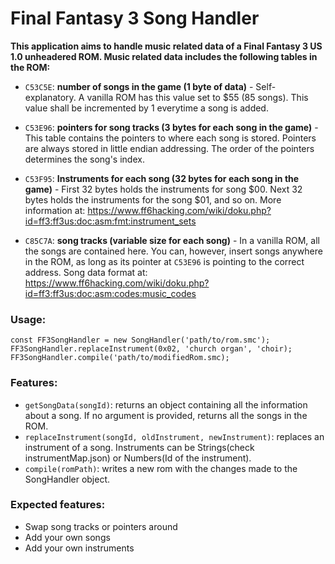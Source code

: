 # Final Fantasy 3 Song Handler
**This application aims to handle music related data of a Final Fantasy 3 US 1.0 unheadered ROM.
Music related data includes the following tables in the ROM:**

* `C53C5E`: **number of songs in the game (1 byte of data)** -
Self-explanatory. A vanilla ROM has this value set to $55 (85 songs). This value shall be incremented by 1 everytime a song is added.

* `C53E96`: **pointers for song tracks (3 bytes for each song in the game)** -
This table contains the pointers to where each song is stored. Pointers are always stored in little endian addressing. The order of the pointers determines the song's index.

* `C53F95`: **Instruments for each song (32 bytes for each song in the game)** -
First 32 bytes holds the instruments for song $00. Next 32 bytes holds the instruments for the song $01, and so on. More information at: https://www.ff6hacking.com/wiki/doku.php?id=ff3:ff3us:doc:asm:fmt:instrument_sets

* `C85C7A`: **song tracks (variable size for each song)** -
In a vanilla ROM, all the songs are contained here. You can, however, insert songs anywhere in the ROM, as long as its pointer at `C53E96` is pointing to the correct address. Song data format at: https://www.ff6hacking.com/wiki/doku.php?id=ff3:ff3us:doc:asm:codes:music_codes

### Usage:
```
const FF3SongHandler = new SongHandler('path/to/rom.smc');
FF3SongHandler.replaceInstrument(0x02, 'church organ', 'choir);
FF3SongHandler.compile('path/to/modifiedRom.smc);
```

### Features:
- `getSongData(songId)`: returns an object containing all the information about a song. If no argument is provided, returns all the songs in the ROM.
- `replaceInstrument(songId, oldInstrument, newInstrument)`: replaces an instrument of a song. Instruments can be Strings(check instrumentMap.json) or Numbers(Id of the instrument).
- `compile(romPath)`: writes a new rom with the changes made to the SongHandler object.

### Expected features:
- Swap song tracks or pointers around
- Add your own songs
- Add your own instruments
